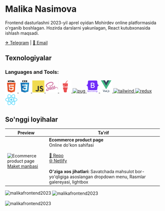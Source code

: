 # Malika Nasimova

Frontend dasturlashni 2023-yil aprel oyidan Mohirdev online platformasida o'rganib boshlagan. Hozirda darslarni yakunlagan, React kutubxonasida ishlash maqsadi. 

[ ✈ Telegram](https://t.me/Malika_Nasimova) | [ 📧 Email](mailto:malikanasimova03@gmail.com)

## Texnologiyalar
<h3 align="left">Languages and Tools:</h3>
<p align="left">
  <a href="https://www.w3.org/html/" target="_blank" rel="noreferrer">
    <img src="https://raw.githubusercontent.com/devicons/devicon/master/icons/html5/html5-original-wordmark.svg" alt="html5" width="40" height="40"/>
  </a>
  <a href="https://www.w3schools.com/css/" target="_blank" rel="noreferrer">
    <img src="https://raw.githubusercontent.com/devicons/devicon/master/icons/css3/css3-original-wordmark.svg" alt="css3" width="40" height="40"/>
  </a>
  <a href="https://developer.mozilla.org/en-US/docs/Web/JavaScript" target="_blank" rel="noreferrer">
    <img src="https://raw.githubusercontent.com/devicons/devicon/master/icons/javascript/javascript-original.svg" alt="javascript" width="40" height="40"/>
  </a>
  <a href="https://sass-lang.com" target="_blank" rel="noreferrer">
    <img src="https://raw.githubusercontent.com/devicons/devicon/master/icons/sass/sass-original.svg" alt="sass" width="40" height="40"/>
  </a>
  <a href="https://gulpjs.com" target="_blank" rel="noreferrer">
    <img src="https://raw.githubusercontent.com/devicons/devicon/master/icons/gulp/gulp-plain.svg" alt="gulp" width="40" height="40"/>
  </a>
  <a href="https://pugjs.org" target="_blank" rel="noreferrer">
    <img src="https://cdn.worldvectorlogo.com/logos/pug.svg" alt="pug" width="40" height="40"/>
  </a>
  <a href="https://getbootstrap.com" target="_blank" rel="noreferrer">
    <img src="https://raw.githubusercontent.com/devicons/devicon/master/icons/bootstrap/bootstrap-plain-wordmark.svg" alt="bootstrap" width="40" height="40"/>
  </a>
  <a href="https://vuejs.org/" target="_blank" rel="noreferrer">
    <img src="https://raw.githubusercontent.com/devicons/devicon/master/icons/vuejs/vuejs-original-wordmark.svg" alt="vuejs" width="40" height="40"/>
  </a>
  <a href="https://tailwindcss.com/" target="_blank" rel="noreferrer">
    <img src="https://www.vectorlogo.zone/logos/tailwindcss/tailwindcss-icon.svg" alt="tailwind" width="40" height="40"/>
  </a>
  <a href="https://redux.js.org" target="_blank" rel="noreferrer">
    <img src="https://raw.githubusercontent.com/devicons/devicon/master/icons/" alt="redux" width="40" height="40"/>
  </a>
  <a href="https://reactjs.org" target="_blank" rel="noreferrer">
  <img src="https://raw.githubusercontent.com/devicons/devicon/master/icons/react/react-original.svg" alt="react" width="40" height="40"/>
  </a>
</p>

## So'nggi loyihalar

| Preview | Ta'rif |
|---|---|
| <img src="https://res.cloudinary.com/dz209s6jk/image/upload/f_auto,q_auto,w_700/Challenges/uehz7kwoo7gesfebbqi8.jpg" alt="Ecommerce product page" width="500" height="auto">  <br> [Maket manbasi](https://www.frontendmentor.io/challenges/ecommerce-product-page-UPsZ9MJp6) | **Ecommerce product page** <br> Online do'kon sahifasi <br><br> <a href="https://github.com/malikafrontend2023/ecommerce-product-page"> 📃 Repo </a> <br> <a href="mn-ecommerce-product-page"> 🌐 Netlify </a> <br><br> **O'ziga xos jihatlari:** Savatchada mahsulot bor-yo'qligiga asoslangan dropdown menu, Rasmlar galereyasi, lightbox | 

<p><img align="left" src="https://github-readme-stats.vercel.app/api/top-langs?username=malikafrontend2023&show_icons=true&locale=en&layout=compact" alt="malikafrontend2023" /></p>

<p>&nbsp;<img align="center" src="https://github-readme-stats.vercel.app/api?username=malikafrontend2023&show_icons=true&locale=en" alt="malikafrontend2023" /></p>

<p><img align="center" src="https://github-readme-streak-stats.herokuapp.com/?user=malikafrontend2023&" alt="malikafrontend2023" /></p>
